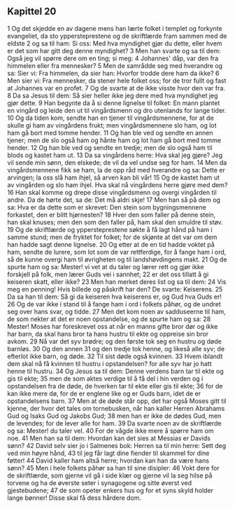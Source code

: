 ## Kapittel 20

1 Og det skjedde en av dagene mens han lærte folket i templet og forkynte evangeliet, da sto yppersteprestene og de skriftlærde fram sammen med de eldste
2 og sa til ham: Si oss: Med hva myndighet gjør du dette, eller hvem er det som har gitt deg denne myndighet?
3 Men han svarte og sa til dem: Også jeg vil spørre dere om en ting; si meg:
4 Johannes' dåp, var den fra himmelen eller fra mennesker?
5 Men de samrådde seg med hverandre og sa: Sier vi: Fra himmelen, da sier han: Hvorfor trodde dere ham da ikke?
6 Men sier vi: Fra mennesker, da stener hele folket oss; for de tror fullt og fast at Johannes var en profet.
7 Og de svarte at de ikke visste hvor den var fra.
8 Da sa Jesus til dem: Så sier heller ikke jeg dere med hva myndighet jeg gjør dette.
9 Han begynte da å si denne lignelse til folket: En mann plantet en vingård og leide den ut til vingårdsmenn og dro utenlands for lange tider.
10 Og da tiden kom, sendte han en tjener til vingårdsmennene, for at de skulle gi ham av vingårdens frukt; men vingårdsmennene slo ham, og lot ham gå bort med tomme hender.
11 Og han ble ved og sendte en annen tjener; men de slo også ham og hånte ham og lot ham gå bort med tomme hender.
12 Og han ble ved og sendte en tredje; men de slo også ham til blods og kastet ham ut.
13 Da sa vingårdens herre: Hva skal jeg gjøre? Jeg vil sende min sønn, den elskede; de vil da vel undse seg for ham.
14 Men da vingårdsmennene fikk se ham, la de opp råd med hverandre og sa: Dette er arvingen; la oss slå ham ihjel, så arven kan bli vår!
15 Og de kastet ham ut av vingården og slo ham ihjel. Hva skal nå vingårdens herre gjøre med dem?
16 Han skal komme og drepe disse vingårdsmenn og overgi vingården til andre. Da de hørte det, sa de: Det må aldri skje!
17 Men han så på dem og sa: Hva er da dette som er skrevet: Den stein som bygningsmennene forkastet, den er blitt hjørnesten?
18 Hver den som faller på denne stein, han skal knuses; men den som den faller på, ham skal den smuldre til støv.
19 Og de skriftlærde og yppersteprestene søkte å få lagt hånd på ham i samme stund; men de fryktet for folket; for de skjønte at det var om dem han hadde sagt denne lignelse.
20 Og etter at de en tid hadde voktet på ham, sendte de lurere, som lot som de var rettferdige, for å fange ham i ord, så de kunne overgi ham til øvrigheten og til landshøvdingens makt.
21 Og de spurte ham og sa: Mester! vi vet at du taler og lærer rett og gjør ikke forskjell på folk, men lærer Guds vei i sannhet;
22 er det oss tillatt å gi keiseren skatt, eller ikke?
23 Men han merket deres list og sa til dem:
24 Vis meg en penning! Hvis billede og påskrift har den? De svarte: Keiserens.
25 Da sa han til dem: Så gi da keiseren hva keiserens er, og Gud hva Guds er!
26 Og de var ikke i stand til å fange ham i ord i folkets påhør, og de undret seg over hans svar, og tidde.
27 Men det kom noen av sadduseerne til ham, de som nekter at det er noen opstandelse, og de spurte ham og sa:
28 Mester! Moses har foreskrevet oss at når en manns gifte bror dør og ikke har barn, da skal hans bror ta hans hustru til ekte og oppreise sin bror avkom.
29 Nå var det syv brødre; og den første tok seg en hustru og døde barnløs.
30 Og den annen
31 og den tredje tok henne, og likeså alle syv; de efterlot ikke barn, og døde.
32 Til sist døde også kvinnen.
33 Hvem iblandt dem skal nå få kvinnen til hustru i opstandelsen? for alle syv har jo hatt henne til hustru.
34 Og Jesus sa til dem: Denne verdens barn tar til ekte og gis til ekte;
35 men de som aktes verdige til å få del i hin verden og i opstandelsen fra de døde, de hverken tar til ekte eller gis til ekte;
36 for de kan ikke mere dø, for de er englene like og er Guds barn, idet de er opstandelsens barn.
37 Men at de døde står opp, det har også Moses gitt til kjenne, der hvor det tales om tornebusken, når han kaller Herren Abrahams Gud og Isaks Gud og Jakobs Gud;
38 men han er ikke de dødes Gud, men de levendes; for de lever alle for ham.
39 Da svarte noen av de skriftlærde og sa: Mester! du taler vel.
40 For de vågde ikke mere å spørre ham om noe.
41 Men han sa til dem: Hvordan kan det sies at Messias er Davids sønn?
42 David selv sier jo i Salmenes bok: Herren sa til min herre: Sett deg ved min høyre hånd,
43 til jeg får lagt dine fiender til skammel for dine føtter!
44 David kaller ham altså herre; hvordan kan han da være hans sønn?
45 Men i hele folkets påhør sa han til sine disipler:
46 Vokt dere for de skriftlærde, som gjerne vil gå i side klær og gjerne vil la seg hilse på torvene og ha de øverste seter i synagogene og sitte øverst ved gjestebudene;
47 de som opeter enkers hus og for et syns skyld holder lange bønner! Disse skal få dess hårdere dom.
